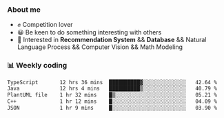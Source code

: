 ### About me

- ✊ Competition lover
- 😀 Be keen to do something interesting with others
- 🎈 Interested in **Recommendation System** && **Database** && Natural Language Process && Computer Vision && Math Modeling


### 📊 Weekly coding
<!--START_SECTION:waka-->

```txt
TypeScript       12 hrs 36 mins  ██████████▓░░░░░░░░░░░░░░   42.64 %
Java             12 hrs 4 mins   ██████████▒░░░░░░░░░░░░░░   40.79 %
PlantUML file    1 hr 32 mins    █▒░░░░░░░░░░░░░░░░░░░░░░░   05.21 %
C++              1 hr 12 mins    █░░░░░░░░░░░░░░░░░░░░░░░░   04.09 %
JSON             1 hr 9 mins     █░░░░░░░░░░░░░░░░░░░░░░░░   03.90 %
```

<!--END_SECTION:waka-->
